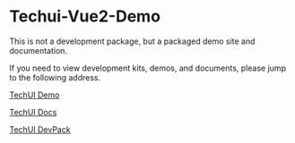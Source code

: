 # Techui-Vue2-Demo

This is not a development package, but a packaged demo site and documentation.

If you need to view development kits, demos, and documents, please jump to the following address.

[TechUI Demo](https://techui.net)

[TechUI Docs](https://techui.net/docs)

[TechUI DevPack](https://github.com/ayin86/techui-vue2)
